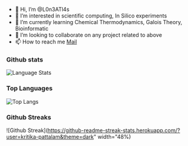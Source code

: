 - 👋 Hi, I’m @L0n3ATl4s
- 👀 I’m interested in scientific computing, In Silico experiments
- 🌱 I’m currently learning Chemical Thermodynamics, Galois Theory, Bioinformatic
- 💞️ I’m looking to collaborate on any project related to above
- 📫 How to reach me [Mail](mailto:zv5xl5knz@relay.firefox.com)

### Github stats
![Language Stats](https://github-readme-stats.vercel.app/api?username=L0n3ATl4s&show_icons=true&theme=gotham)

### Top Languages
 ![Top Langs](https://github-readme-stats.vercel.app/api/top-langs/?username=L0n3ATl4s&layout=compact)
 
### Github Streaks
![Github Streak](https://github-readme-streak-stats.herokuapp.com/?user=kritika-pattalam&theme=dark" width="48%)
